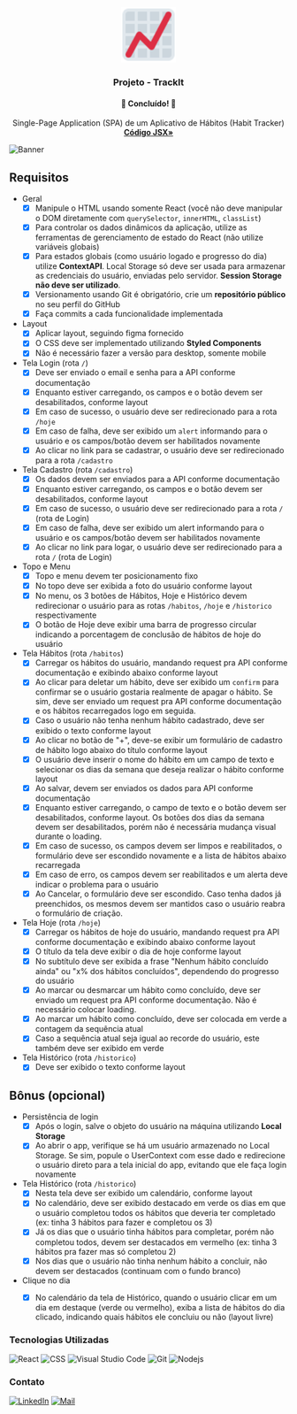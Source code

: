 <div id="top"></div>
<!-- PROJECT LOGO -->
<br />
<div align="center">
  <a href="https://github.com/picinelli/Projeto-TrackIt">
    <img src="https://github.com/picinelli/Projeto-TrackIt/blob/main/src/assets/images/TrackIt-Logo.svg" alt="Logo" width="100">
  </a>

<h3 align="center">Projeto - TrackIt</h3>
  <h4 align="center"> 
	🚀 Concluído! 🚀
  </h4>
  <p align="center">
    Single-Page Application (SPA) de um Aplicativo de Hábitos (Habit Tracker)
    <br />
    <a href="https://github.com/picinelli/Projeto-TrackIt/tree/main/src"><strong>Código JSX»</strong></a>
</div>

<!-- ABOUT THE PROJECT -->

![Banner](https://github.com/picinelli/Projeto-TrackIt/blob/main/src/assets/images/TrackIt-Banner.png)

## Requisitos

- Geral
    - [x]  Manipule o HTML usando somente React (você não deve manipular o DOM diretamente com `querySelector`, `innerHTML`, `classList`)
    - [x]  Para controlar os dados dinâmicos da aplicação, utilize as ferramentas de gerenciamento de estado do React (não utilize variáveis globais)
    - [x]  Para estados globais (como usuário logado e progresso do dia) utilize **ContextAPI**. Local Storage só deve ser usada para armazenar as credenciais do usuário, enviadas pelo servidor. **Session Storage não deve ser utilizado**.
    - [x]  Versionamento usando Git é obrigatório, crie um **repositório público** no seu perfil do GitHub
    - [x]  Faça commits a cada funcionalidade implementada
- Layout
    - [x]  Aplicar layout, seguindo figma fornecido      
    - [x]  O CSS deve ser implementado utilizando **Styled Components**
    - [x]  Não é necessário fazer a versão para desktop, somente mobile
- Tela Login (rota `/`)
    - [x]  Deve ser enviado o email e senha para a API conforme documentação
    - [x]  Enquanto estiver carregando, os campos e o botão devem ser desabilitados, conforme layout 
    - [x]  Em caso de sucesso, o usuário deve ser redirecionado para a rota `/hoje`
    - [x]  Em caso de falha, deve ser exibido um `alert` informando para o usuário e os campos/botão devem ser habilitados novamente
    - [x]  Ao clicar no link para se cadastrar, o usuário deve ser redirecionado para a rota `/cadastro`
- Tela Cadastro (rota `/cadastro`)
    - [x]  Os dados devem ser enviados para a API conforme documentação
    - [x]  Enquanto estiver carregando, os campos e o botão devem ser desabilitados, conforme layout
    - [x]  Em caso de sucesso, o usuário deve ser redirecionado para a rota `/` (rota de Login)
    - [x]  Em caso de falha, deve ser exibido um alert informando para o usuário e os campos/botão devem ser habilitados novamente
    - [x]  Ao clicar no link para logar, o usuário deve ser redirecionado para a rota `/` (rota de Login)
- Topo e Menu
    - [x]  Topo e menu devem ter posicionamento fixo
    - [x]  No topo deve ser exibida a foto do usuário conforme layout  
    - [x]  No menu, os 3 botões de Hábitos, Hoje e Histórico devem redirecionar o usuário para as rotas `/habitos`, `/hoje` e `/historico` respectivamente
    - [x]  O botão de Hoje deve exibir uma barra de progresso circular indicando a porcentagem de conclusão de hábitos de hoje do usuário
- Tela Hábitos (rota `/habitos`)
    - [x]  Carregar os hábitos do usuário, mandando request pra API conforme documentação e exibindo abaixo conforme layout
    - [x]  Ao clicar para deletar um hábito, deve ser exibido um `confirm` para confirmar se o usuário gostaria realmente de apagar o hábito. Se sim, deve ser enviado um request pra API conforme documentação e os hábitos recarregados logo em seguida.
    - [x]  Caso o usuário não tenha nenhum hábito cadastrado, deve ser exibido o texto conforme layout
    - [x]  Ao clicar no botão de "+", deve-se exibir um formulário de cadastro de hábito logo abaixo do título conforme layout
    - [x]  O usuário deve inserir o nome do hábito em um campo de texto e selecionar os dias da semana que deseja realizar o hábito conforme layout
    - [x]  Ao salvar, devem ser enviados os dados para API conforme documentação
    - [x]  Enquanto estiver carregando, o campo de texto e o botão devem ser desabilitados, conforme layout. Os botões dos dias da semana devem ser desabilitados, porém não é necessária mudança visual durante o loading.
    - [x]  Em caso de sucesso, os campos devem ser limpos e reabilitados, o formulário deve ser escondido novamente e a lista de hábitos abaixo recarregada
    - [x]  Em caso de erro, os campos devem ser reabilitados e um alerta deve indicar o problema para o usuário
    - [x]  Ao Cancelar, o formulário deve ser escondido. Caso tenha dados já preenchidos, os mesmos devem ser mantidos caso o usuário reabra o formulário de criação.
- Tela Hoje (rota `/hoje`)
    - [x]  Carregar os hábitos de hoje do usuário, mandando request pra API conforme documentação e exibindo abaixo conforme layout
    - [x]  O título da tela deve exibir o dia de hoje conforme layout   
    - [x]  No subtítulo deve ser exibida a frase "Nenhum hábito concluído ainda" ou "x% dos hábitos concluídos", dependendo do progresso do usuário
    - [x]  Ao marcar ou desmarcar um hábito como concluído, deve ser enviado um request pra API conforme documentação. Não é necessário colocar loading.
    - [x]  Ao marcar um hábito como concluído, deve ser colocada em verde a contagem da sequência atual
    - [x]  Caso a sequência atual seja igual ao recorde do usuário, este também deve ser exibido em verde
- Tela Histórico (rota `/historico`)
    - [x]  Deve ser exibido o texto conforme layout

## Bônus (opcional)

- Persistência de login
    - [x]  Após o login, salve o objeto do usuário na máquina utilizando **Local Storage**  
    - [x]  Ao abrir o app, verifique se há um usuário armazenado no Local Storage. Se sim, popule o UserContext com esse dado e redirecione o usuário direto para a tela inicial do app, evitando que ele faça login novamente

- Tela Histórico (rota `/historico`)
    - [x]  Nesta tela deve ser exibido um calendário, conforme layout
    - [x]  No calendário, deve ser exibido destacado em verde os dias em que o usuário completou todos os hábitos que deveria ter completado (ex: tinha 3 hábitos para fazer e completou os 3)
    - [x]  Já os dias que o usuário tinha hábitos para completar, porém não completou todos, devem ser destacados em vermelho (ex: tinha 3 hábitos pra fazer mas só completou 2)
    - [x]  Nos dias que o usuário não tinha nenhum hábito a concluir, não devem ser destacados (continuam com o fundo branco)

- Clique no dia
    - [x]  No calendário da tela de Histórico, quando o usuário clicar em um dia em destaque (verde ou vermelho), exiba a lista de hábitos do dia clicado, indicando quais hábitos ele concluiu ou não (layout livre)
    

### Tecnologias Utilizadas

![React](https://img.shields.io/badge/React-20232A?style=for-the-badge&logo=react&logoColor=61DAFB)
![CSS](https://img.shields.io/badge/CSS-239120?&style=for-the-badge&logo=css3&logoColor=white)
![Visual Studio Code](https://img.shields.io/badge/Visual%20Studio%20Code-0078d7.svg?style=for-the-badge&logo=visual-studio-code&logoColor=white)
![Git](https://img.shields.io/badge/git-%23F05033.svg?style=for-the-badge&logo=git&logoColor=white)
![Nodejs](https://img.shields.io/badge/Node.js-43853D?style=for-the-badge&logo=node.js&logoColor=white)

<!-- CONTACT -->

### Contato

[![LinkedIn][linkedin-shield]][linkedin-url]
[![Mail][mail-shield]][mail-url]

<!-- MARKDOWN LINKS & IMAGES -->
<!-- https://www.markdownguide.org/basic-syntax/#reference-style-links -->

[linkedin-shield]: https://img.shields.io/badge/-LinkedIn-black.svg?style=for-the-badge&logo=linkedin&colorB=blue
[linkedin-url]: https://www.linkedin.com/in/pedro-ivo-brum-cinelli//
[mail-shield]: https://img.shields.io/badge/Gmail-D14836?style=for-the-badge&logo=gmail&logoColor=white
[mail-url]: mailto:cinelli.dev@gmail.com
